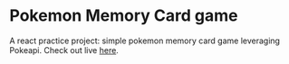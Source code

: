 # Pokemon Memory Card game
A react practice project: simple pokemon memory card game leveraging Pokeapi. Check out live [here](https://pkmn-memory-card.vercel.app/).
